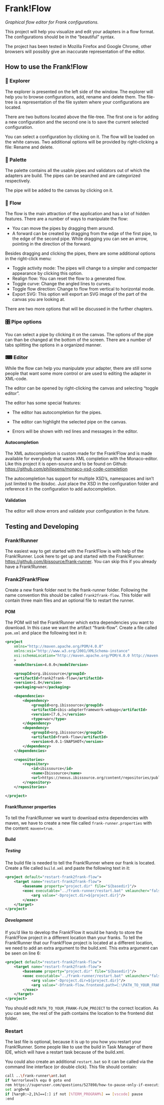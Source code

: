 # Frank!Flow

_Graphical flow editor for Frank configurations._

This project will help you visualize and edit your adapters in a flow format. The configurations should be in the “beautiful” syntax.

The project has been tested in Mozilla Firefox and Google Chrome, other browsers will possibly give an inaccurate representation of the editor.

## How to use the Frank!Flow

### 📁 Explorer

The explorer is presented on the left side of the window. The explorer will help you to browse configurations, add, rename and delete them. The file-tree is a representation of the file system where your configurations are located.

There are two buttons located above the file-tree. The first one is for adding a new configuration and the second one is to save the current selected configuration. 

You can select a configuration by clicking on it. The flow will be loaded on the white canvas. Two additional options will be provided by right-clicking a file: Rename and delete.

### 🎨 Palette

The palette contains all the usable pipes and validators out of which the adapters are build. The pipes can be searched and are categorized respectively.

The pipe will be added to the canvas by clicking on it.

### 🔌 Flow

The flow is the main attraction of the application and has a lot of hidden features. There are a number of ways to manipulate the flow:

* You can move the pipes by dragging them around.
* A forward can be created by dragging from the edge of the first pipe, to the edge of the second pipe. While dragging you can see an arrow, pointing in the direction of the forward.

Besides dragging and clicking the pipes, there are some additional options in the right-click menu:

* Toggle activity mode: The pipes will change to a simpler and compacter appearance by clicking this option.
* Realign flow: You can reset the flow to a generated flow.
* Toggle curve: Change the angled lines to curves.
* Toggle flow direction: Change to flow from vertical to horizontal mode.
* Export SVG: This option will export an SVG image of the part of the canvas you are looking at.

There are two more options that will be discussed in the further chapters.

### 🎛 Pipe options

You can select a pipe by clicking it on the canvas. The options of the pipe can than be changed at the bottom of the screen. There are a number of tabs splitting the options in a organized manner.

### ⌨ Editor

While the flow can help you manipulate your adapter, there are still some people that want some more control or are used to editing the adapter in XML-code.

The editor can be opened by right-clicking the canvas and selecting “toggle editor”.

The editor has some special features:

* The editor has autocompletion for the pipes.

* The editor can highlight the selected pipe on the canvas.

* Errors will be shown with red lines and messages in the editor.

#### Autocompletion

The XML autocompletion is custom made for the Frank!Flow and is made available for everybody that wants XML completion with the Monaco-editor. Like this project it is open-source and to be found on Github:  https://github.com/philipsens/monaco-xsd-code-completion

The autocompletion has support for multiple XSD’s, namespaces and isn’t just limited to the ibisdoc. Just place the XSD in the configuration folder and reference it in the configuration to add autocompletion.

#### Validation

The editor will show errors and validate your configuration in the future.  

## Testing and Developing

### Frank!Runner

The easiest way to get started with the Frank!Flow is with help of the Frank!Runner. Look here to get up and started with the Frank!Runner: https://github.com/ibissource/frank-runner. You can skip this if you already have a Frank!Runner.

### Frank2Frank!Flow

Create a new frank folder next to the frank-runner folder. Following the name convention this should be called `frank2frank-flow`. This folder will contain three main files and an optional file to restart the runner. 

#### POM

The POM will tell the Frank!Runner which extra dependencies you want to download. In this case we want the artifact “frank-flow”. Create a file called `pom.xml` and place the following text in it:

```XML
<project
    xmlns="http://maven.apache.org/POM/4.0.0"
    xmlns:xsi="http://www.w3.org/2001/XMLSchema-instance"
    xsi:schemaLocation="http://maven.apache.org/POM/4.0.0 http://maven.apache.org/xsd/maven-4.0.0.xsd"
    >
    <modelVersion>4.0.0</modelVersion>

    <groupId>org.ibissource</groupId>
    <artifactId>frank2frank-flow</artifactId>
    <version>1.0</version>
    <packaging>war</packaging>

    <dependencies>
        <dependency>
            <groupId>org.ibissource</groupId>
            <artifactId>ibis-adapterframework-webapp</artifactId>
            <version>[7.6,)</version>
            <type>war</type>
        </dependency>
        <dependency>
            <groupId>org.ibissource</groupId>
            <artifactId>frank-flow</artifactId>
            <version>0.0.1-SNAPSHOT</version>
        </dependency>
    </dependencies>

    <repositories>
        <repository>
            <id>ibissource</id>
            <name>Ibissource</name>
            <url>https://nexus.ibissource.org/content/repositories/public</url>
        </repository>
    </repositories>

</project>
```

#### Frank!Runner properties

To tell the Frank!Runner we want to download extra dependencies with maven, we have to create a new file called `frank-runner.properties` with the content: `maven=true`. 

#### Build

##### Testing

The build file is needed to tell the Frank!Runner where our frank is located. Create a file called `build.xml` and paste the following text in it:

```XML
<project default="restart-frank2frank-flow">
	<target name="restart-frank2frank-flow">
		<basename property="project.dir" file="${basedir}"/>
		<exec executable="../frank-runner/restart.bat" vmlauncher="false" failonerror="true">
			<arg value="-Dproject.dir=${project.dir}"/>
		</exec>
	</target>
</project>
```

##### Development

If you’d like to develop the Frank!Flow it would be handy to store the Frank!Flow project in a different location than your franks. To tell the Frank!Runner that our Frank!Flow project is located at a different location, we need to add an extra argument to the build.xml. This extra argument can be seen on line 6:

```XML
<project default="restart-frank2frank-flow">
	<target name="restart-frank2frank-flow">
		<basename property="project.dir" file="${basedir}"/>
		<exec executable="../frank-runner/restart.bat" vmlauncher="false" failonerror="true">
			<arg value="-Dproject.dir=${project.dir}"/>
			<arg value="-Dfrank-flow.frontend.path=C:\PATH_TO_YOUR_FRANK-FLOW_PROJECT\frank-flow\src\main\resources\frontend"/>
		</exec>
	</target>
</project>
```

You should edit `PATH_TO_YOUR_FRANK-FLOW_PROJECT` to the correct location. As you can see, the rest of the path contains the location to the frontend dist folder.

### Restart

The last file is optional, because it is up to you how you restart your Frank!Runner. Some people like to use the build in Task Manager of there IDE, which will have a restart task because of the build.xml.

You could also create an additional `restart.bat` so it can be called via the command line interface (or double click). This file should contain: 

```bash
call ..\frank-runner\ant.bat
if %errorlevel% equ 0 goto end
rem https://superuser.com/questions/527898/how-to-pause-only-if-executing-in-a-new-window
set arg0=%0
if [%arg0:~2,1%]==[:] if not [%TERM_PROGRAM%] == [vscode] pause
:end
```



